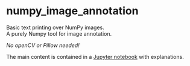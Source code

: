 # numpy_image_annotation
Basic text printing over NumPy images.  
A purely Numpy tool for image annotation.  
  
*No openCV or Pillow needed!*


The main content is contained in a [Jupyter notebook](https://github.com/completementgaga/numpy_image_annotation/blob/main/text_on_image_with_skimage.ipynb)
with explanations.
